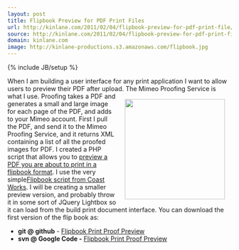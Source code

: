 ```yaml
---
layout: post
title: Flipbook Preview for PDF Print Files
url: http://kinlane.com/2011/02/04/flipbook-preview-for-pdf-print-file/
source: http://kinlane.com/2011/02/04/flipbook-preview-for-pdf-print-file/
domain: kinlane.com
image: http://kinlane-productions.s3.amazonaws.com/flipbook.jpg
---
```

{% include JB/setup %}<p><!DOCTYPE html PUBLIC "-//W3C//DTD XHTML 1.0 Transitional//EN"
    "http://www.w3.org/TR/xhtml1/DTD/xhtml1-transitional.dtd">
<html xmlns="http://www.w3.org/1999/xhtml">
  <head>
    <title></title>
  </head>
  <body>
    When I am building a user interface for any print application I want to allow users to preview their PDF after upload. The Mimeo Proofing Service is what I use. <img style="padding: 15px;" src=
    "http://kinlane-productions.s3.amazonaws.com/flipbook.jpg" alt="" width="225" align="right" /> Proofing takes a PDF and generates a small and large image for each page of the PDF, and adds to
    your Mimeo account. First I pull the PDF, and send it to the Mimeo Proofing Service, and it returns XML containing a list of all the proofed images <span>for PDF.</span> I created a PHP script
    that allows you to <a href="http://nimbus2.laneworks.net/functions-jquery-flipbook-preview.php" target="_blank">preview a PDF you are about to print in a flipbook format</a>. I use the very
    simple<a href="http://www.coastworx.com/bookflip.php" target="_blank">Flipbook script from Coast Works</a>. I will be creating a smaller preview version, and probably throw it in some sort of
    JQuery Lightbox so it can load from the build print document interface. You can download the first version of the flip book as:
    <ul class="mainlist">
      <li>
        <strong>git @ github</strong> - <a href="https://github.com/mimeoconnect/mimeo-proof-flipbook" target="_blank">Flipbook Print Proof Preview</a>
      </li>
      <li>
        <strong>svn @ Google Code -</strong> <a href="http://code.google.com/p/mimeo-proof-flipbook/" target="_blank">Flipbook Print Proof Preview</a>
      </li>
    </ul>
  </body>
</html></p>

